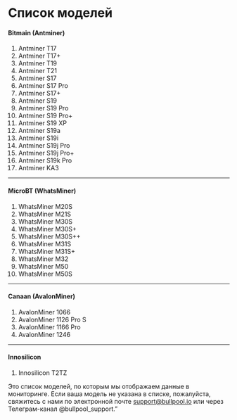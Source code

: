 # Список моделей

#### &#x20;<a href="#bitmain-antminer" id="bitmain-antminer"></a>

#### **Bitmain (Antminer)** <a href="#bitmain-antminer" id="bitmain-antminer"></a>

1. Antminer T17
2. Antminer T17+
3. Antminer T19
4. Antminer T21
5. Antminer S17
6. Antminer S17 Pro
7. Antminer S17+
8. Antminer S19
9. Antminer S19 Pro
10. Antminer S19 Pro+
11. Antminer S19 XP
12. Antminer S19a
13. Antminer S19i
14. Antminer S19j Pro
15. Antminer S19j Pro+
16. Antminer S19k Pro
17. Antminer KA3

***

#### **MicroBT (WhatsMiner)** <a href="#microbt-whatsminer" id="microbt-whatsminer"></a>

1. WhatsMiner M20S
2. WhatsMiner M21S
3. WhatsMiner M30S
4. WhatsMiner M30S+
5. WhatsMiner M30S++
6. WhatsMiner M31S
7. WhatsMiner M31S+
8. WhatsMiner M32
9. WhatsMiner M50
10. WhatsMiner M50S

***

#### **Canaan (AvalonMiner)** <a href="#canaan-avalonminer" id="canaan-avalonminer"></a>

1. AvalonMiner 1066
2. AvalonMiner 1126 Pro S
3. AvalonMiner 1166 Pro
4. AvalonMiner 1246

***

#### **Innosilicon** <a href="#innosilicon" id="innosilicon"></a>

1. Innosilicon T2TZ

&#x20;Это список моделей, по которым мы отображаем данные в мониторинге. Если ваша модель не указана в списке, пожалуйста, свяжитесь с нами по электронной почте support@bullpool.io или через Телеграм-канал @bullpool\_support.”



